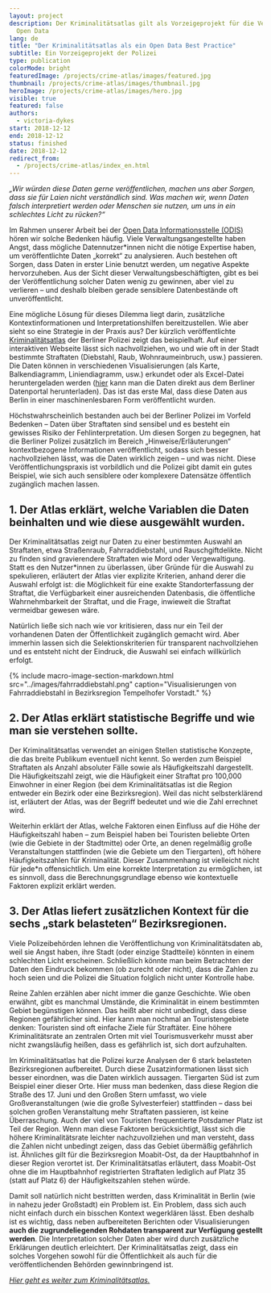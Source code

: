 ```yaml
---
layout: project
description: Der Kriminalitätsatlas gilt als Vorzeigeprojekt für die Veröffentlichung von
  Open Data
lang: de
title: "Der Kriminalitätsatlas als ein Open Data Best Practice"
subtitle: Ein Vorzeigeprojekt der Polizei
type: publication
colorMode: bright
featuredImage: /projects/crime-atlas/images/featured.jpg
thumbnail: /projects/crime-atlas/images/thumbnail.jpg
heroImage: /projects/crime-atlas/images/hero.jpg
visible: true
featured: false
authors:
  - victoria-dykes
start: 2018-12-12
end: 2018-12-12
status: finished
date: 2018-12-12
redirect_from:
  - /projects/crime-atlas/index_en.html
---
```


_„Wir würden diese Daten gerne veröffentlichen, machen uns aber Sorgen, dass sie für Laien nicht verständlich sind. Was machen wir, wenn Daten falsch interpretiert werden oder Menschen sie nutzen, um uns in ein schlechtes Licht zu rücken?“_

Im Rahmen unserer Arbeit bei der [Open Data Informationsstelle (ODIS)](https://odis-berlin.de/) hören wir solche Bedenken häufig. Viele Verwaltungsangestellte haben Angst, dass mögliche Datennutzer\*innen nicht die nötige Expertise haben, um veröffentlichte Daten „korrekt“ zu analysieren. Auch bestehen oft Sorgen, dass Daten in erster Linie benutzt werden, um negative Aspekte hervorzuheben. Aus der Sicht dieser Verwaltungsbeschäftigten, gibt es bei der Veröffentlichung solcher Daten wenig zu gewinnen, aber viel zu verlieren – und deshalb bleiben gerade sensiblere Datenbestände oft unveröffentlicht.  
  
Eine mögliche Lösung für dieses Dilemma liegt darin, zusätzliche Kontextinformationen und Interpretationshilfen bereitzustellen. Wie aber sieht so eine Strategie in der Praxis aus? Der kürzlich veröffentlichte [Kriminalitätsatlas](https://www.kriminalitaetsatlas.berlin.de/) der Berliner Polizei zeigt das beispielhaft. Auf einer interaktiven Webseite lässt sich nachvollziehen, wo und wie oft in der Stadt bestimmte Straftaten (Diebstahl, Raub, Wohnraumeinbruch, usw.) passieren. Die Daten können in verschiedenen Visualisierungen (als Karte, Balkendiagramm, Liniendiagramm, usw.) erkundet oder als Excel-Datei heruntergeladen werden ([hier](https://daten.berlin.de/datensaetze/kriminalit%C3%A4tsatlas-berlin) kann man die Daten direkt aus dem Berliner Datenportal herunterladen). Das ist das erste Mal, dass diese Daten aus Berlin in einer maschinenlesbaren Form veröffentlicht wurden.  
  
Höchstwahrscheinlich bestanden auch bei der Berliner Polizei im Vorfeld Bedenken – Daten über Straftaten sind sensibel und es besteht ein gewisses Risiko der Fehlinterpretation. Um diesen Sorgen zu begegnen, hat die Berliner Polizei zusätzlich im Bereich „Hinweise/Erläuterungen“ kontextbezogene Informationen veröffentlicht, sodass sich besser nachvollziehen lässt, was die Daten wirklich zeigen – und was nicht. Diese Veröffentlichungspraxis ist vorbildlich und die Polizei gibt damit ein gutes Beispiel, wie sich auch sensiblere oder komplexere Datensätze öffentlich zugänglich machen lassen.

1\. Der Atlas erklärt, welche Variablen die Daten beinhalten und wie diese ausgewählt wurden.
---------------------------------------------------------------------------------------------

Der Kriminalitätsatlas zeigt nur Daten zu einer bestimmten Auswahl an Straftaten, etwa Straßenraub, Fahrraddiebstahl, und Rauschgiftdelikte. Nicht zu finden sind gravierendere Straftaten wie Mord oder Vergewaltigung. Statt es den Nutzer\*innen zu überlassen, über Gründe für die Auswahl zu spekulieren, erläutert der Atlas vier explizite Kriterien, anhand derer die Auswahl erfolgt ist: die Möglichkeit für eine exakte Standorterfassung der Straftat, die Verfügbarkeit einer ausreichenden Datenbasis, die öffentliche Wahrnehmbarkeit der Straftat, und die Frage, inwieweit die Straftat vermeidbar gewesen wäre.  
  
Natürlich ließe sich nach wie vor kritisieren, dass nur ein Teil der vorhandenen Daten der Öffentlichkeit zugänglich gemacht wird. Aber immerhin lassen sich die Selektionskriterien für transparent nachvollziehen und es entsteht nicht der Eindruck, die Auswahl sei einfach willkürlich erfolgt.

{% include macro-image-section-markdown.html src="../images/fahrraddiebstahl.png" caption="Visualisierungen von Fahrraddiebstahl in Bezirksregion Tempelhofer Vorstadt." %}

2\. Der Atlas erklärt statistische Begriffe und wie man sie verstehen sollte.
-----------------------------------------------------------------------------

Der Kriminalitätsatlas verwendet an einigen Stellen statistische Konzepte, die das breite Publikum eventuell nicht kennt. So werden zum Beispiel Straftaten als Anzahl absoluter Fälle sowie als Häufigkeitszahl dargestellt. Die Häufigkeitszahl zeigt, wie die Häufigkeit einer Straftat pro 100,000 Einwohner in einer Region (bei dem Kriminalitätsatlas ist die Region entweder ein Bezirk oder eine Bezirksregion). Weil das nicht selbsterklärend ist, erläutert der Atlas, was der Begriff bedeutet und wie die Zahl errechnet wird.  
  
Weiterhin erklärt der Atlas, welche Faktoren einen Einfluss auf die Höhe der Häufigkeitszahl haben – zum Beispiel haben bei Touristen beliebte Orten (wie die Gebiete in der Stadtmitte) oder Orte, an denen regelmäßig große Veranstaltungen stattfinden (wie die Gebiete um den Tiergarten), oft höhere Häufigkeitszahlen für Kriminalität. Dieser Zusammenhang ist vielleicht nicht für jede\*n offensichtlich. Um eine korrekte Interpretation zu ermöglichen, ist es sinnvoll, dass die Berechnungsgrundlage ebenso wie kontextuelle Faktoren explizit erklärt werden.

3\. Der Atlas liefert zusätzlichen Kontext für die sechs „stark belasteten“ Bezirksregionen.
--------------------------------------------------------------------------------------------

Viele Polizeibehörden lehnen die Veröffentlichung von Kriminalitätsdaten ab, weil sie Angst haben, ihre Stadt (oder einzige Stadtteile) könnten in einem schlechten Licht erscheinen. Schließlich könnte man beim Betrachten der Daten den Eindruck bekommen (ob zurecht oder nicht), dass die Zahlen zu hoch seien und die Polizei die Situation folglich nicht unter Kontrolle habe.  
  
Reine Zahlen erzählen aber nicht immer die ganze Geschichte. Wie oben erwähnt, gibt es manchmal Umstände, die Kriminalität in einem bestimmten Gebiet begünstigen können. Das heißt aber nicht unbedingt, dass diese Regionen gefährlicher sind. Hier kann man nochmal an Touristengebiete denken: Touristen sind oft einfache Ziele für Straftäter. Eine höhere Kriminalitätsrate an zentralen Orten mit viel Tourismusverkehr musst aber nicht zwangsläufig heißen, dass es gefährlich ist, sich dort aufzuhalten.  
  
Im Kriminalitätsatlas hat die Polizei kurze Analysen der 6 stark belasteten Bezirksregionen aufbereitet. Durch diese Zusatzinformationen lässt sich besser einordnen, was die Daten wirklich aussagen. Tiergarten Süd ist zum Beispiel einer dieser Orte. Hier muss man bedenken, dass diese Region die Straße des 17. Juni und den Großen Stern umfasst, wo viele Großveranstaltungen (wie die große Sylvesterfeier) stattfinden – dass bei solchen großen Veranstaltung mehr Straftaten passieren, ist keine Überraschung. Auch der viel von Touristen frequentierte Potsdamer Platz ist Teil der Region. Wenn man diese Faktoren berücksichtigt, lässt sich die höhere Kriminalitätsrate leichter nachzuvollziehen und man versteht, dass die Zahlen nicht unbedingt zeigen, dass das Gebiet übermäßig gefährlich ist. Ähnliches gilt für die Bezirksregion Moabit-Ost, da der Hauptbahnhof in dieser Region verortet ist. Der Kriminalitätsatlas erläutert, dass Moabit-Ost ohne die im Hauptbahnhof registrierten Straftaten lediglich auf Platz 35 (statt auf Platz 6) der Häufigkeitszahlen stehen würde.  
  
Damit soll natürlich nicht bestritten werden, dass Kriminalität in Berlin (wie in nahezu jeder Großstadt) ein Problem ist. Ein Problem, dass sich auch nicht einfach durch ein bisschen Kontext wegerklären lässt. Eben deshalb ist es wichtig, dass neben aufbereiteten Berichten oder Visualisierungen **auch die zugrundeliegenden Rohdaten transparent zur Verfügung gestellt werden**. Die Interpretation solcher Daten aber wird durch zusätzliche Erklärungen deutlich erleichtert. Der Kriminalitätsatlas zeigt, dass ein solches Vorgehen sowohl für die Öffentlichkeit als auch für die veröffentlichenden Behörden gewinnbringend ist.  
  
_[Hier geht es weiter zum Kriminalitätsatlas.](https://www.kriminalitaetsatlas.berlin.de/)_